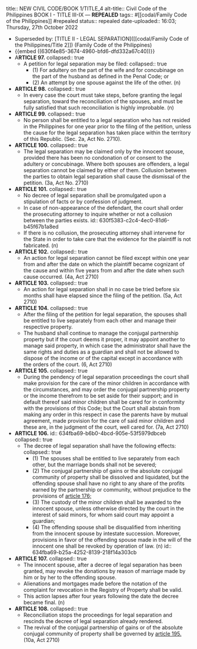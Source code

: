 title:: NEW CIVIL CODE/BOOK 1/TITLE_4
alt-title:: Civil Code of the Philippines BOOK I - TITLE III-IX —  **REPEALED**
tags:: #[[codal/Family Code of the Philippines]] #repealed
status:: repealed
date-uploaded:: 16:03; Thursday, 27th October 2022

- Superseded by: [TITLE II - LEGAL SEPARATION]([[codal/Family Code of the Philippines/Title 2]]) (Family Code of the Philippines)
- {{embed ((630f4e85-3674-4960-bfd6-dfd332a67c40))}}
- A**RTICLE 97.**
  collapsed:: true
	- A petition for legal separation may be filed:
	  collapsed:: true
		- (1) For adultery on the part of the wife and for concubinage on the part of the husband as defined in the Penal Code; or
		- (2) An attempt by one spouse against the life of the other. (n)
- **ARTICLE 98.**
  collapsed:: true
	- In every case the court must take steps, before granting the legal separation, toward the reconciliation of the spouses, and must be fully satisfied that such reconciliation is highly improbable. (n)
- **ARTICLE 99.**
  collapsed:: true
	- No person shall be entitled to a legal separation who has not resided in the Philippines for one year prior to the filing of the petition, unless the cause for the legal separation has taken place within the territory of this Republic. (Sec. 2a, Act No. 2710).
- **ARTICLE 100.**
  collapsed:: true
	- The legal separation may be claimed only by the innocent spouse, provided there has been no condonation of or consent to the adultery or concubinage. Where both spouses are offenders, a legal separation cannot be claimed by either of them. Collusion between the parties to obtain legal separation shall cause the dismissal of the petition. (3a, Act No. 2710)
- **ARTICLE 101.**
  collapsed:: true
	- No decree of legal separation shall be promulgated upon a stipulation of facts or by confession of judgment.
	- In case of non-appearance of the defendant, the court shall order the prosecuting attorney to inquire whether or not a collusion between the parties exists.
	  id:: 630f5383-c2c4-4ec0-81d6-b45f67b1a8ed
	- If there is no collusion, the prosecuting attorney shall intervene for the State in order to take care that the evidence for the plaintiff is not fabricated. (n)
- **ARTICLE 102.**
  collapsed:: true
	- An action for legal separation cannot be filed except within one year from and after the date on which the plaintiff became cognizant of the cause and within five years from and after the date when such cause occurred. (4a, Act 2710)
- **ARTICLE 103.**
  collapsed:: true
	- An action for legal separation shall in no case be tried before six months shall have elapsed since the filing of the petition. (5a, Act 2710)
- **ARTICLE 104.**
  collapsed:: true
	- After the filing of the petition for legal separation, the spouses shall be entitled to live separately from each other and manage their respective property.
	- The husband shall continue to manage the conjugal partnership property but if the court deems it proper, it may appoint another to manage said property, in which case the administrator shall have the same rights and duties as a guardian and shall not be allowed to dispose of the income or of the capital except in accordance with the orders of the court. (6, Act 2710)
- **ARTICLE 105.**
  collapsed:: true
	- During the pendency of legal separation proceedings the court shall make provision for the care of the minor children in accordance with the circumstances, and may order the conjugal partnership property or the income therefrom to be set aside for their support; and in default thereof said minor children shall be cared for in conformity with the provisions of this Code; but the Court shall abstain from making any order in this respect in case the parents have by mutual agreement, made provision for the care of said minor children and these are, in the judgment of the court, well cared for. (7a, Act 2710)
- **ARTICLE 106.**
  id:: 634fba69-b6b0-4bcd-905e-53f5979dbceb
  collapsed:: true
	- The decree of legal separation shall have the following effects:
	  collapsed:: true
		- (1) The spouses shall be entitled to live separately from each other, but the marriage bonds shall not be severed;
		- (2) The conjugal partnership of gains or the absolute conjugal community of property shall be dissolved and liquidated, but the offending spouse shall have no right to any share of the profits earned by the partnership or community, without prejudice to the provisions of [article 176;](((ba460d88-7946-420d-bf0e-c25f54e6cae8)))
		- (3) The custody of the minor children shall be awarded to the innocent spouse, unless otherwise directed by the court in the interest of said minors, for whom said court may appoint a guardian;
		- (4) The offending spouse shall be disqualified from inheriting from the innocent spouse by intestate succession. Moreover, provisions in favor of the offending spouse made in the will of the innocent one shall be revoked by operation of law. (n)
		  id:: 634fba69-b25a-4252-8139-218f14a303cb
- **ARTICLE 107.**
  collapsed:: true
	- The innocent spouse, after a decree of legal separation has been granted, may revoke the donations by reason of marriage made by him or by her to the offending spouse.
	- Alienations and mortgages made before the notation of the complaint for revocation in the Registry of Property shall be valid.
	- This action lapses after four years following the date the decree became final. (n)
- **ARTICLE 108.**
  collapsed:: true
	- Reconciliation stops the proceedings for legal separation and rescinds the decree of legal separation already rendered.
	- The revival of the conjugal partnership of gains or of the absolute conjugal community of property shall be governed by [article 195.](((6803db69-7599-44e2-9b3d-97e9afc4bea6))) (10a, Act 2710)